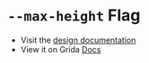 # `--max-height` Flag

- Visit the [design documentation](../docs/--max-height.md)
- View it on Grida [Docs](https://grida.co/docs/flags/--max-height)
